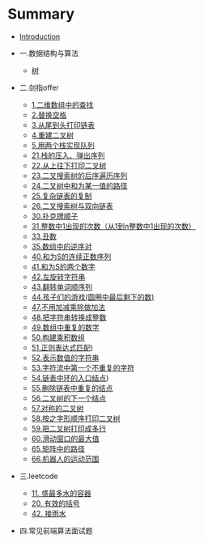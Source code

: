 # Summary

* [Introduction](README.md)

* 一.数据结构与算法
    * [树](mds/basic/binaryTree.md)
* 二.剑指offer
   * [1.二维数组中的查找](mds/Sword_offer/1.md)
   * [2.替换空格](mds/Sword_offer/2.md)
   * [3.从尾到头打印链表](mds/Sword_offer/3.md)
   * [4.重建二叉树](mds/Sword_offer/4.md)
   * [5.用两个栈实现队列](mds/Sword_offer/5.md)
   * [21.栈的压入、弹出序列](mds/Sword_offer/21.md)
   * [22.从上往下打印二叉树](mds/Sword_offer/22.md)
   * [23.二叉搜索树的后序遍历序列](mds/Sword_offer/23.md)
   * [24.二叉树中和为某一值的路径](mds/Sword_offer/24.md)
   * [25.复杂链表的复制](mds/Sword_offer/25.md)
   * [26.二叉搜索树与双向链表](mds/Sword_offer/26.md)
   * [30.扑克牌顺子](mds/Sword_offer/30.md)
   * [31.整数中1出现的次数（从1到n整数中1出现的次数）](mds/Sword_offer/31.md)
   * [33.丑数](mds/Sword_offer/33.md)
   * [35.数组中的逆序对](mds/Sword_offer/35.md)
   * [40.和为S的连续正数序列](mds/Sword_offer/40.md)
   * [41.和为S的两个数字](mds/Sword_offer/41.md)
   * [42.左旋转字符串](mds/Sword_offer/42.md)
   * [43.翻转单词顺序列](mds/Sword_offer/43.md)
   * [44.孩子们的游戏(圆圈中最后剩下的数)](mds/Sword_offer/44.md)
   * [47.不用加减乘除做加法](mds/Sword_offer/47.md)
   * [48.把字符串转换成整数](mds/Sword_offer/48.md)
   * [49.数组中重复的数字](mds/Sword_offer/49.md)
   * [50.构建乘积数组](mds/Sword_offer/50.md)
   * [51.正则表达式匹配](mds/Sword_offer/51.m))
   * [52.表示数值的字符串](mds/Sword_offer/52.md)
   * [53.字符流中第一个不重复的字符](mds/Sword_offer/53.md)
   * [54.链表中环的入口结点](mds/Sword_offer/54.md))
   * [55.删除链表中重复的结点](mds/Sword_offer/55.md)
   * [56.二叉树的下一个结点](mds/Sword_offer/56.md)
   * [57.对称的二叉树](mds/Sword_offer/57.md)
   * [58.按之字形顺序打印二叉树](mds/Sword_offer/58.md)
   * [59.把二叉树打印成多行](mds/Sword_offer/59.md)
   * [60.滑动窗口的最大值](mds/Sword_offer/60.md)
   * [65.矩阵中的路径](mds/Sword_offer/65.md)
   * [66.机器人的运动范围](mds/Sword_offer/66.md)
* 三.leetcode
   * [11. 盛最多水的容器](mds/leetcode/11.md)
   * [20. 有效的括号](mds/leetcode/20.md)
   * [42. 接雨水](mds/leetcode/42.md)

* 四.常见前端算法面试题
